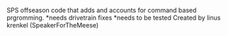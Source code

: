 SPS offseason code that adds and accounts for command based prgromming. 
*needs drivetrain fixes
*needs to be tested
Created by linus krenkel (SpeakerForTheMeese)
